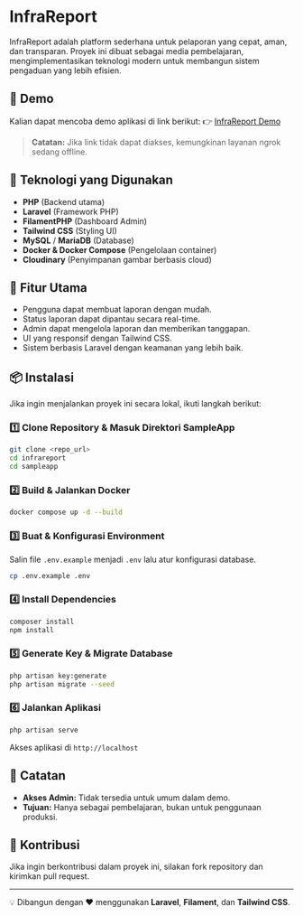 # InfraReport

InfraReport adalah platform sederhana untuk pelaporan yang cepat, aman, dan transparan. Proyek ini dibuat sebagai media pembelajaran, mengimplementasikan teknologi modern untuk membangun sistem pengaduan yang lebih efisien.

## 🚀 Demo

Kalian dapat mencoba demo aplikasi di link berikut:
👉 [InfraReport Demo](https://anra.my.id/)

> **Catatan:** Jika link tidak dapat diakses, kemungkinan layanan ngrok sedang offline.

## 🔧 Teknologi yang Digunakan
- **PHP** (Backend utama)
- **Laravel** (Framework PHP)
- **FilamentPHP** (Dashboard Admin)
- **Tailwind CSS** (Styling UI)
- **MySQL** / **MariaDB** (Database)
- **Docker & Docker Compose** (Pengelolaan container)
- **Cloudinary** (Penyimpanan gambar berbasis cloud)


## 📜 Fitur Utama
- Pengguna dapat membuat laporan dengan mudah.
- Status laporan dapat dipantau secara real-time.
- Admin dapat mengelola laporan dan memberikan tanggapan.
- UI yang responsif dengan Tailwind CSS.
- Sistem berbasis Laravel dengan keamanan yang lebih baik.

## 📦 Instalasi

Jika ingin menjalankan proyek ini secara lokal, ikuti langkah berikut:

### 1️⃣ Clone Repository & Masuk Direktori SampleApp
```sh
git clone <repo_url>
cd infrareport
cd sampleapp
```

### 2️⃣ Build & Jalankan Docker
```sh
docker compose up -d --build
```

### 3️⃣ Buat & Konfigurasi Environment
Salin file `.env.example` menjadi `.env` lalu atur konfigurasi database.
```sh
cp .env.example .env
```

### 4️⃣ Install Dependencies
```sh
composer install
npm install
```

### 5️⃣ Generate Key & Migrate Database
```sh
php artisan key:generate
php artisan migrate --seed
```

### 6️⃣ Jalankan Aplikasi
```sh
php artisan serve
```
Akses aplikasi di `http://localhost`

## 📌 Catatan
- **Akses Admin:** Tidak tersedia untuk umum dalam demo.
- **Tujuan:** Hanya sebagai pembelajaran, bukan untuk penggunaan produksi.

## 🤝 Kontribusi
Jika ingin berkontribusi dalam proyek ini, silakan fork repository dan kirimkan pull request.

---

💡 Dibangun dengan ❤️ menggunakan **Laravel**, **Filament**, dan **Tailwind CSS**.


